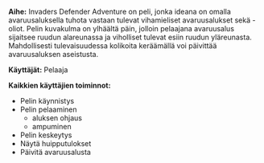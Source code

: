 **Aihe:** Invaders Defender Adventure on peli, jonka ideana on omalla avaruusaluksella tuhota vastaan tulevat vihamieliset avaruusalukset sekä -oliot. Pelin kuvakulma on ylhäältä päin, jolloin pelaajana avaruusalus sijaitsee ruudun alareunassa ja viholliset tulevat esiin ruudun yläreunasta. Mahdollisesti tulevaisuudessa kolikoita keräämällä voi päivittää avaruusaluksen aseistusta.

**Käyttäjät:** Pelaaja

**Kaikkien käyttäjien toiminnot:**
* Pelin käynnistys
* Pelin pelaaminen
  * aluksen ohjaus
  * ampuminen
* Pelin keskeytys
* Näytä huipputulokset
* Päivitä avaruusalusta

